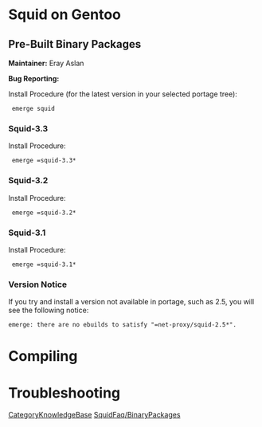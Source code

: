 # Squid on Gentoo

## Pre-Built Binary Packages

**Maintainer:** Eray Aslan

**Bug Reporting:**
[](http://bugs.gentoo.org/buglist.cgi?quicksearch=squid-)

Install Procedure (for the latest version in your selected portage
tree):

``` 
 emerge squid
```

### Squid-3.3

Install Procedure:

``` 
 emerge =squid-3.3*
```

### Squid-3.2

Install Procedure:

``` 
 emerge =squid-3.2*
```

### Squid-3.1

Install Procedure:

``` 
 emerge =squid-3.1*
```

### Version Notice

If you try and install a version not available in portage, such as 2.5,
you will see the following notice:

    emerge: there are no ebuilds to satisfy "=net-proxy/squid-2.5*".

# Compiling

# Troubleshooting

[CategoryKnowledgeBase](https://wiki.squid-cache.org/action/show/KnowledgeBase/Gentoo/CategoryKnowledgeBase#)
[SquidFaq/BinaryPackages](https://wiki.squid-cache.org/action/show/KnowledgeBase/Gentoo/SquidFaq/BinaryPackages#)
